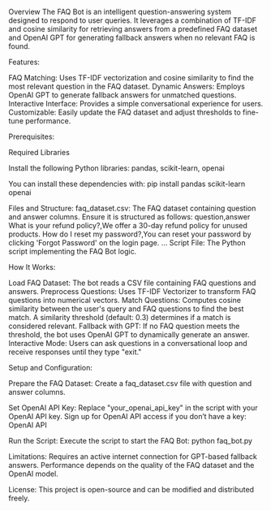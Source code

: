 Overview
The FAQ Bot is an intelligent question-answering system designed to respond to user queries. It leverages a combination of TF-IDF and cosine similarity for retrieving answers from a predefined FAQ dataset and OpenAI GPT for generating fallback answers when no relevant FAQ is found.

Features:

FAQ Matching: Uses TF-IDF vectorization and cosine similarity to find the most relevant question in the FAQ dataset.
Dynamic Answers: Employs OpenAI GPT to generate fallback answers for unmatched questions.
Interactive Interface: Provides a simple conversational experience for users.
Customizable: Easily update the FAQ dataset and adjust thresholds to fine-tune performance.

Prerequisites:

Required Libraries

Install the following Python libraries: pandas, scikit-learn, openai

You can install these dependencies with: pip install pandas scikit-learn openai

Files and Structure:
faq_dataset.csv: The FAQ dataset containing question and answer columns. Ensure it is structured as follows:
question,answer
What is your refund policy?,We offer a 30-day refund policy for unused products.
How do I reset my password?,You can reset your password by clicking 'Forgot Password' on the login page.
...
Script File: The Python script implementing the FAQ Bot logic.

How It Works:

Load FAQ Dataset: The bot reads a CSV file containing FAQ questions and answers.
Preprocess Questions: Uses TF-IDF Vectorizer to transform FAQ questions into numerical vectors.
Match Questions:
Computes cosine similarity between the user's query and FAQ questions to find the best match.
A similarity threshold (default: 0.3) determines if a match is considered relevant.
Fallback with GPT: If no FAQ question meets the threshold, the bot uses OpenAI GPT to dynamically generate an answer.
Interactive Mode: Users can ask questions in a conversational loop and receive responses until they type "exit."

Setup and Configuration:

Prepare the FAQ Dataset:
Create a faq_dataset.csv file with question and answer columns.

Set OpenAI API Key:
Replace "your_openai_api_key" in the script with your OpenAI API key.
Sign up for OpenAI API access if you don’t have a key: OpenAI API

Run the Script: Execute the script to start the FAQ Bot: python faq_bot.py

Limitations: 
Requires an active internet connection for GPT-based fallback answers.
Performance depends on the quality of the FAQ dataset and the OpenAI model.

License: This project is open-source and can be modified and distributed freely.
